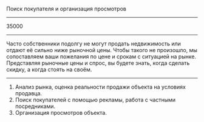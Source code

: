 Поиск покупателя и организация просмотров

---

35000

---

Часто собственники подолгу не могут продать недвижимость или отдают её сильно ниже рыночной цены. Чтобы такого не произошло, мы сопоставляем ваши пожелания по цене и срокам с ситуацией на рынке. Представляя рыночные цены и спрос, вы будете знать, когда сделать скидку, а когда стоять на своём.

----

1. Анализ рынка, оценка реальности продажи объекта на условиях продавца.
2. Поиск покупателей с помощью рекламы, работа с частными посредниками.
3. Организация просмотров объекта.